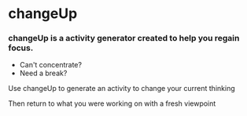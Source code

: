 # changeUp

### changeUp is a activity generator created to help you regain focus.  

+ Can't concentrate?  
+ Need a break?

Use changeUp to generate an activity to change your current thinking

Then return to what you were working on with a fresh viewpoint